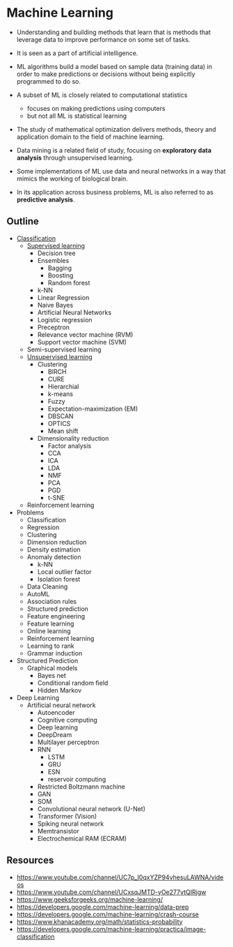# Machine Learning

- Understanding and building methods that learn that is methods that
  leverage data to improve performance on some set of tasks.
- It is seen as a part of artificial intelligence.
- ML algorithms build a model based on sample data (training data) in order
  to make predictions or decisions without being explicitly programmed to do so.

- A subset of ML is closely related to computational statistics
    - focuses on making predictions using computers
    - but not all ML is statistical learning

- The study of mathematical optimization delivers methods, theory and application
  domain to the field of machine learning.

- Data mining is a related field of study, focusing on **exploratory data analysis**
  through unsupervised learning.

- Some implementations of ML use data and neural networks in a way that mimics the working of biological brain.
- In its application across business problems, ML is also referred to as **predictive analysis**.

## Outline

- [Classification](classification.md)
    - [Supervised learning](supervised-learning.md)
        - Decision tree
        - Ensembles
            - Bagging
            - Boosting
            - Random forest
        - k-NN
        - Linear Regression
        - Naive Bayes
        - Artificial Neural Networks
        - Logistic regression
        - Preceptron
        - Relevance vector machine (RVM)
        - Support vector machine (SVM)
    - Semi-supervised learning
    - [Unsupervised learning](unsupervised-learning.md)
        - Clustering
            - BIRCH
            - CURE
            - Hierarchial
            - k-means
            - Fuzzy
            - Expectation-maximization (EM)
            - DBSCAN
            - OPTICS
            - Mean shift
        - Dimensionality reduction
            - Factor analysis
            - CCA
            - ICA
            - LDA
            - NMF
            - PCA
            - PGD
            - t-SNE
    - Reinforcement learning
- Problems
    - Classification
    - Regression
    - Clustering
    - Dimension reduction
    - Density estimation
    - Anomaly detection
        - k-NN
        - Local outlier factor
        - Isolation forest
    - Data Cleaning
    - AutoML
    - Association rules
    - Structured prediction
    - Feature engineering
    - Feature learning
    - Online learning
    - Reinforcement learning
    - Learning to rank
    - Grammar induction
- Structured Prediction
    - Graphical models
        - Bayes net
        - Conditional random field
        - Hidden Markov
- Deep Learning
    - Artificial neural network
        - Autoencoder
        - Cognitive computing
        - Deep learning
        - DeepDream
        - Multilayer perceptron
        - RNN
            - LSTM
            - GRU
            - ESN
            - reservoir computing
        - Restricted Boltzmann machine
        - GAN
        - SOM
        - Convolutional neural network (U-Net)
        - Transformer (Vision)
        - Spiking neural network
        - Memtransistor
        - Electrochemical RAM (ECRAM)

## Resources

- <https://www.youtube.com/channel/UC7p_I0qxYZP94vhesuLAWNA/videos>
- <https://www.youtube.com/channel/UCxsqJMTD-yOe277vtQIRjgw>
- <https://www.geeksforgeeks.org/machine-learning/>
- <https://developers.google.com/machine-learning/data-prep>
- <https://developers.google.com/machine-learning/crash-course>
- <https://www.khanacademy.org/math/statistics-probability>
- <https://developers.google.com/machine-learning/practica/image-classification>
